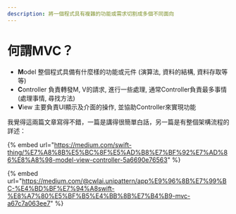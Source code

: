 ```yaml
---
description: 將一個程式具有複雜的功能或需求切割成多個不同面向
---
```


# 何謂MVC？

* **M**odel 整個程式具備有什麼樣的功能或元件 \(演算法, 資料的結構, 資料存取等等\)
* **C**ontroller 負責轉發M, V的請求, 進行一些處理, 通常Controller負責最多事情 \(處理事情, 尋找方法\)
* **V**iew 主要負責UI顯示及介面的操作, 並協助Controller來實現功能

我覺得這兩篇文章寫得不錯，一篇是講得很簡單白話，另一篇是有整個架構流程的詳述：

{% embed url="https://medium.com/swift-thing/%E7%A8%8B%E5%BC%8F%E5%AD%B8%E7%BF%92%E7%AD%86%E8%A8%98-model-view-controller-5a6690e76563" %}

{% embed url="https://medium.com/@cwlai.unipattern/app%E9%96%8B%E7%99%BC-%E4%BD%BF%E7%94%A8swift-%E8%A7%80%E5%BF%B5%E4%BB%8B%E7%B4%B9-mvc-a67c7a063ee7" %}



